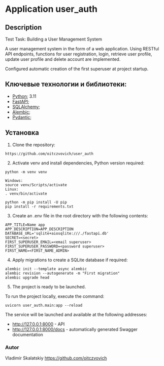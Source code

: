 # Application user_auth

## Description

Test Task: Building a User Management System

A user management system in the form of a web application. 
Using RESTful API endpoints, functions for user registration, login, retrieve user profile, update user profile and delete account are implemented.

Configured automatic creation of the first superuser at project startup.

## Ключевые технологии и библиотеки:
- [Python](https://www.python.org/); 3.11
- [FastAPI](https://fastapi.tiangolo.com/);
- [SQLAlchemy](https://pypi.org/project/SQLAlchemy/);
- [Alembic](https://pypi.org/project/alembic/);
- [Pydantic](https://pypi.org/project/pydantic/);

## Установка
1. Clone the repository:
```
https://github.com/oitczvovich/user_auth
```
2. Activate venv and install dependencies, Python version required:
```
python -m venv venv

Windows:
source venv/Scripts/activate
Linux:
. venv/bin/activate

python -m pip install -U pip
pip install -r requirements.txt
```
3. Create an .env file in the root directory with the following contents:
```
APP_TITLE=Name app
APP_DESCRIPTION=APP_DESCRIPTION
DATABASE_URL='sqlite+aiosqlite:///./fastapi.db'
SECRET=<secret>
FIRST_SUPERUSER_EMAIL=<email superuser>
FIRST_SUPERUSER_PASSWORD=<password superuser>
FIRST_NAME=<FIRST_NAME_ADMIN>

```
4. Apply migrations to create a SQLite database if required:
```
alembic init --template async alembic
alembic revision --autogenerate -m "First migration"
alembic upgrade head
```
5. The project is ready to be launched.

To run the project locally, execute the command:
```
uvicorn user_auth.main:app --reload
```
The service will be launched and available at the following addresses:
- http://127.0.0.1:8000 - API
- http://127.0.0.1:8000/docs - automatically generated Swagger documentation

### Autor
Vladimir Skalatskiy
https://github.com/oitczvovich

